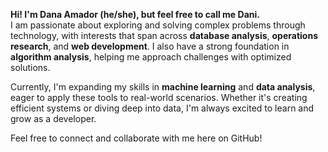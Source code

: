 **Hi! I'm Dana Amador (he/she), but feel free to call me Dani.**  
I am passionate about exploring and solving complex problems through technology, with interests that span across **database analysis**, **operations research**, and **web development**. I also have a strong foundation in **algorithm analysis**, helping me approach challenges with optimized solutions.

Currently, I'm expanding my skills in **machine learning** and **data analysis**, eager to apply these tools to real-world scenarios. Whether it's creating efficient systems or diving deep into data, I'm always excited to learn and grow as a developer.

Feel free to connect and collaborate with me here on GitHub!
